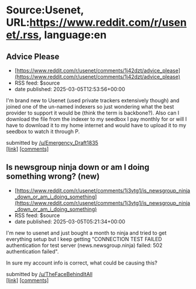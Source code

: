 # Source:Usenet, URL:https://www.reddit.com/r/usenet/.rss, language:en

## Advice Please
 - [https://www.reddit.com/r/usenet/comments/1j42dzt/advice_please](https://www.reddit.com/r/usenet/comments/1j42dzt/advice_please)
 - RSS feed: $source
 - date published: 2025-03-05T12:53:56+00:00

<!-- SC_OFF --><div class="md"><p>I&#39;m brand new to Usenet (used private trackers extensively though) and joined one of the un-named indexers so just wondering what the best provider to support it would be (think the term is backbone?). Also can I download the file from the indexer to my seedbox I pay monthly for or will I have to download it to my home internet and would have to upload it to my seedbox to watch it through P.</p> </div><!-- SC_ON --> &#32; submitted by &#32; <a href="https://www.reddit.com/user/Emergency_Draft1835"> /u/Emergency_Draft1835 </a> <br/> <span><a href="https://www.reddit.com/r/usenet/comments/1j42dzt/advice_please/">[link]</a></span> &#32; <span><a href="https://www.reddit.com/r/usenet/comments/1j42dzt/advice_please/">[comments]</a></span>

## Is newsgroup ninja down or am I doing something wrong? (new)
 - [https://www.reddit.com/r/usenet/comments/1j3vtg1/is_newsgroup_ninja_down_or_am_i_doing_something](https://www.reddit.com/r/usenet/comments/1j3vtg1/is_newsgroup_ninja_down_or_am_i_doing_something)
 - RSS feed: $source
 - date published: 2025-03-05T05:21:34+00:00

<!-- SC_OFF --><div class="md"><p>I&#39;m new to usenet and just bought a month to ninja and tried to get everything setup but I keep getting &quot;CONNECTION TEST FAILED authentication for test server (news.newsgroup.ninja) failed: 502 authentication failed&quot;. </p> <p>In sure my account info is correct, what could be causing this? </p> </div><!-- SC_ON --> &#32; submitted by &#32; <a href="https://www.reddit.com/user/TheFaceBehindItAll"> /u/TheFaceBehindItAll </a> <br/> <span><a href="https://www.reddit.com/r/usenet/comments/1j3vtg1/is_newsgroup_ninja_down_or_am_i_doing_something/">[link]</a></span> &#32; <span><a href="https://www.reddit.com/r/usenet/comments/1j3vtg1/is_newsgroup_ninja_down_or_am_i_doing_something/">[comments]</a></span>

